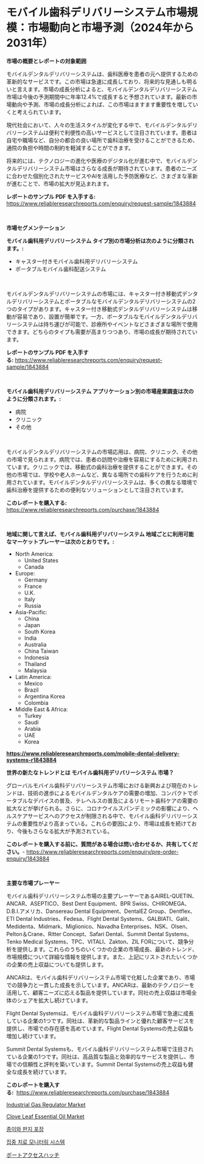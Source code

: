 <p><h1>モバイル歯科デリバリーシステム市場規模：市場動向と市場予測（2024年から2031年）</h1></p><p><strong>市場の概要とレポートの対象範囲</strong></p>
<p><p>モバイルデンタルデリバリーシステムは、歯科医療を患者の元へ提供するための革新的なサービスです。この市場は急速に成長しており、将来的な見通しも明るいと言えます。市場の成長分析によると、モバイルデンタルデリバリーシステム市場は今後の予測期間中に年率12.4%で成長すると予想されています。最新の市場動向や予測、市場の成長分析によれば、この市場はますます重要性を増していくと考えられています。</p><p>現代社会において、人々の生活スタイルが変化する中で、モバイルデンタルデリバリーシステムは便利で利便性の高いサービスとして注目されています。患者は自宅や職場など、自分の都合の良い場所で歯科治療を受けることができるため、通院の負担や時間の制約を軽減することができます。</p><p>将来的には、テクノロジーの進化や医療のデジタル化が進む中で、モバイルデンタルデリバリーシステム市場はさらなる成長が期待されています。患者のニーズに合わせた個別化されたサービスやAIを活用した予防医療など、さまざまな革新が進むことで、市場の拡大が見込まれます。</p></p>
<p><strong>レポートのサンプル PDF を入手する:</strong> <a href="https://www.reliableresearchreports.com/enquiry/request-sample/1843884">https://www.reliableresearchreports.com/enquiry/request-sample/1843884</a></p>
<p>&nbsp;</p>
<p><strong>市場セグメンテーション</strong></p>
<p><strong>モバイル歯科用デリバリーシステム タイプ別の市場分析は次のように分類されます。:</strong></p>
<p><ul><li>キャスター付きモバイル歯科用デリバリーシステム</li><li>ポータブルモバイル歯科配送システム</li></ul></p>
<p>&nbsp;</p>
<p><p>モバイルデンタルデリバリーシステムの市場には、キャスター付き移動式デンタルデリバリーシステムとポータブルなモバイルデンタルデリバリーシステムの2つのタイプがあります。キャスター付き移動式デンタルデリバリーシステムは移動が容易であり、設置が簡単です。一方、ポータブルなモバイルデンタルデリバリーシステムは持ち運びが可能で、診療所やイベントなどさまざまな場所で使用できます。どちらのタイプも需要が高まりつつあり、市場の成長が期待されています。</p></p>
<p><strong>レポートのサンプル PDF を入手する:</strong>&nbsp;<a href="https://www.reliableresearchreports.com/enquiry/request-sample/1843884">https://www.reliableresearchreports.com/enquiry/request-sample/1843884</a></p>
<p>&nbsp;</p>
<p><strong> モバイル歯科用デリバリーシステム アプリケーション別の市場産業調査は次のように分類されます。:</strong></p>
<p><ul><li>病院</li><li>クリニック</li><li>その他</li></ul></p>
<p>&nbsp;</p>
<p><p>モバイルデンタルデリバリーシステムの市場応用は、病院、クリニック、その他の市場で見られます。病院では、患者の訪問や治療を容易にするために利用されています。クリニックでは、移動式の歯科治療を提供することができます。その他の市場では、学校や老人ホームなど、異なる場所での歯科ケアを行うために利用されています。モバイルデンタルデリバリーシステムは、多くの異なる環境で歯科治療を提供するための便利なソリューションとして注目されています。</p></p>
<p><strong>このレポートを購入する:</strong>&nbsp; <a href="https://www.reliableresearchreports.com/purchase/1843884">https://www.reliableresearchreports.com/purchase/1843884</a></p>
<p>&nbsp;</p>
<p><strong>地域に関して言えば、モバイル歯科用デリバリーシステム 地域ごとに利用可能なマーケットプレーヤーは次のとおりです。:</strong></p>
<p><ul>
    <li>
        North America:
        <ul>
            <li>United States</li>
            <li>Canada</li>
        </ul>
    </li>
    <li>
        Europe:
        <ul>
            <li>Germany</li>
            <li>France</li>
            <li>U.K.</li>
            <li>Italy</li>
            <li>Russia</li>
        </ul>
    </li>
    <li>
        Asia-Pacific:
        <ul>
            <li>China</li>
            <li>Japan</li>
            <li>South Korea</li>
            <li>India</li>
            <li>Australia</li>
            <li>China Taiwan</li>
            <li>Indonesia</li>
            <li>Thailand</li>
            <li>Malaysia</li>
        </ul>
    </li>
    <li>
        Latin America:
        <ul>
            <li>Mexico</li>
            <li>Brazil</li>
            <li>Argentina Korea</li>
            <li>Colombia</li>
        </ul>
    </li>
    <li>
        Middle East & Africa:
        <ul>
            <li>Turkey</li>
            <li>Saudi</li>
            <li>Arabia</li>
            <li>UAE</li>
            <li>Korea</li>
        </ul>
    </li>
    </ul></p>
<p><strong><a href="https://www.reliableresearchreports.com/mobile-dental-delivery-systems-r1843884">https://www.reliableresearchreports.com/mobile-dental-delivery-systems-r1843884</a></strong>&nbsp;</p>
<p><strong>世界の新たなトレンドとは モバイル歯科用デリバリーシステム 市場？</strong></p>
<p><p>グローバルモバイル歯科デリバリーシステム市場における新興および現在のトレンドは、技術の進歩によるモバイルデンタルケアの需要の増加、コンパクトでポータブルなデバイスの普及、テレヘルスの普及によるリモート歯科ケアの需要の拡大などが挙げられる。さらに、コロナウイルスパンデミックの影響により、ヘルスケアサービスへのアクセスが制限される中で、モバイル歯科デリバリーシステムの重要性がより高まっている。これらの要因により、市場は成長を続けており、今後もさらなる拡大が予測されている。</p></p>
<p><strong>このレポートを購入する前に、質問がある場合は問い合わせるか、共有してください。</strong>- <a href="https://www.reliableresearchreports.com/enquiry/pre-order-enquiry/1843884">https://www.reliableresearchreports.com/enquiry/pre-order-enquiry/1843884</a></p>
<p>&nbsp;</p>
<p><strong>主要な市場プレーヤー</strong></p>
<p><p>モバイル歯科デリバリーシステム市場の主要プレーヤーであるAIREL-QUETIN、ANCAR、ASEPTICO、Best Dent Equipment、BPR Swiss、CHIROMEGA、D.B.I.アメリカ、Dansereau Dental Equipment、DentalEZ Group、Dentflex、ETI Dental Industries、Fedesa、Flight Dental Systems、GALBIATI、Galit、Medidenta、Midmark、Miglionico、Navadha Enterprises、NSK、Olsen、Pelton＆Crane、Ritter Concept、Safari Dental、Summit Dental Systems、Tenko Medical Systems、TPC、VITALI、Zakton、ZIL FORについて、競争分析を提供します。これらのうちのいくつかの企業の市場成長、最新のトレンド、市場規模について詳細な情報を提供します。また、上記にリストされたいくつかの企業の売上収益についても提供します。 </p><p>ANCARは、モバイル歯科デリバリーシステム市場で化粧した企業であり、市場での競争力と一貫した成長を示しています。ANCARは、最新のテクノロジーを活用して、顧客ニーズに応える製品を提供しています。同社の売上収益は市場全体のシェアを拡大し続けています。</p><p>Flight Dental Systemsは、モバイル歯科デリバリーシステム市場で急速に成長している企業の1つです。同社は、革新的な製品ラインと優れた顧客サービスを提供し、市場での存在感を高めています。Flight Dental Systemsの売上収益も増加し続けています。</p><p>Summit Dental Systemsも、モバイル歯科デリバリーシステム市場で注目されている企業の1つです。同社は、高品質な製品と効率的なサービスを提供し、市場での信頼性と評判を築いています。Summit Dental Systemsの売上収益も健全な成長を続けています。</p></p>
<p><strong>このレポートを購入する:</strong>&nbsp;&nbsp;<a href="https://www.reliableresearchreports.com/purchase/1843884">https://www.reliableresearchreports.com/purchase/1843884</a></p>
<p><p><a href="https://view.publitas.com/reportprime-1/industrial-gas-regulator-market-size-growth-outlook-from-2024-to-2031-projecting-at-markets-trends-analysis-by-application-regional-outlook-and-revenue/">Industrial Gas Regulator Market</a></p><p><a href="https://three-jumbo-f6d.notion.site/Clove-Leaf-Essential-Oil-Market-Offer-Valuable-Insights-into-Market-Size-Market-Share-Market-Trend-255a2c97d9c34312877e3ea94633ecf3">Clove Leaf Essential Oil Market</a></p><p><a href="https://github.com/vsoq0zknh59/Market-Research-Report-List-1/blob/main/750910320720.md">종이와 판지 포장</a></p><p><a href="https://github.com/Tristiarton768456/Market-Research-Report-List-1/blob/main/722822820721.md">집중 치료 모니터링 시스템</a></p><p><a href="https://github.com/bevdtkn4419963/Market-Research-Report-List-1/blob/main/746276022602.md">ボートアクセスハッチ</a></p></p>